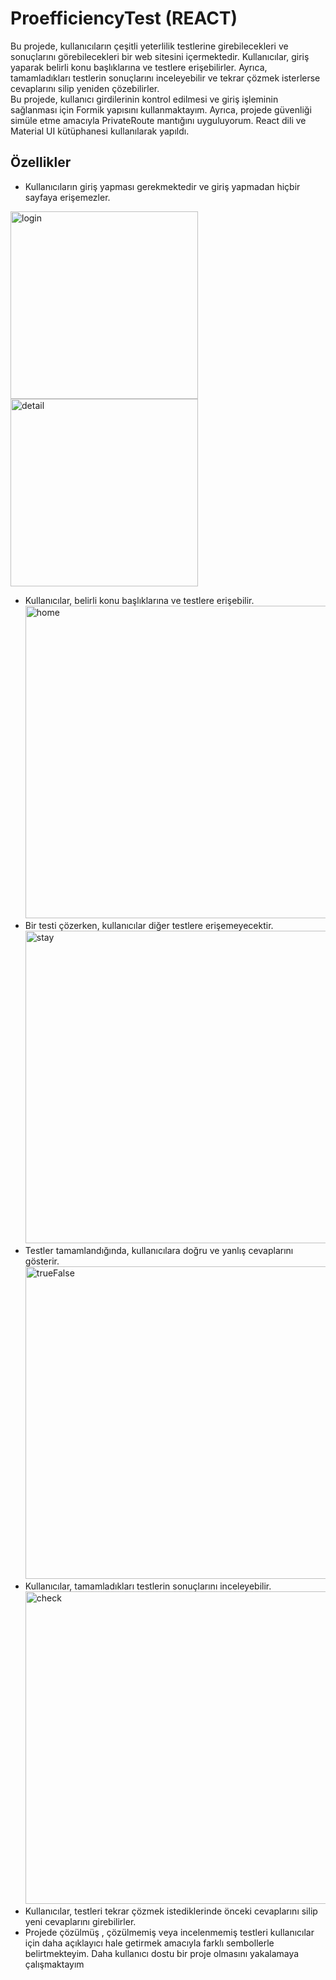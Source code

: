 # ProefficiencyTest (REACT)
Bu projede, kullanıcıların çeşitli yeterlilik testlerine girebilecekleri ve sonuçlarını görebilecekleri bir web sitesini içermektedir. Kullanıcılar, giriş yaparak belirli konu başlıklarına ve testlere erişebilirler. Ayrıca, tamamladıkları testlerin sonuçlarını inceleyebilir ve tekrar çözmek isterlerse cevaplarını silip yeniden çözebilirler.  
Bu projede, kullanıcı girdilerinin kontrol edilmesi ve giriş işleminin sağlanması için Formik yapısını kullanmaktayım. Ayrıca, projede güvenliği simüle etme amacıyla PrivateRoute mantığını uyguluyorum. React dili ve Material UI kütüphanesi kullanılarak yapıldı.

## Özellikler
- Kullanıcıların giriş yapması gerekmektedir ve giriş yapmadan hiçbir sayfaya erişemezler.
<img width="300" alt="login" src="https://github.com/uekrem/ProefficiencyTest/assets/110349452/b71761ee-8afd-4b3b-b240-01d045cac43f">
<img width="300" alt="detail" src="https://github.com/uekrem/ProefficiencyTest/assets/110349452/80a0fdec-1532-498b-8ef7-f081cdf54035">

- Kullanıcılar, belirli konu başlıklarına ve testlere erişebilir.  
  <img width="500" alt="home" src="https://github.com/uekrem/ProefficiencyTest/assets/110349452/6bf61bcb-d4f1-40e2-ae5f-51438ce7fa68">
- Bir testi çözerken, kullanıcılar diğer testlere erişemeyecektir.  
  <img width="500" alt="stay" src="https://github.com/uekrem/ProefficiencyTest/assets/110349452/7c5c1b44-24fb-4be2-99a5-486f37ae67c7">
- Testler tamamlandığında, kullanıcılara doğru ve yanlış cevaplarını gösterir.  
  <img width="500" alt="trueFalse" src="https://github.com/uekrem/ProefficiencyTest/assets/110349452/f7c841cf-0d55-470e-a70b-6a3004f3cb6d">
- Kullanıcılar, tamamladıkları testlerin sonuçlarını inceleyebilir.  
  <img width="500" alt="check" src="https://github.com/uekrem/ProefficiencyTest/assets/110349452/b21cead9-1b9f-4f5f-875c-52da8595bddf">
- Kullanıcılar, testleri tekrar çözmek istediklerinde önceki cevaplarını silip yeni cevaplarını girebilirler.
- Projede çözülmüş , çözülmemiş veya incelenmemiş testleri kullanıcılar için daha açıklayıcı hale getirmek amacıyla farklı sembollerle belirtmekteyim. Daha kullanıcı dostu bir proje olmasını yakalamaya çalışmaktayım
